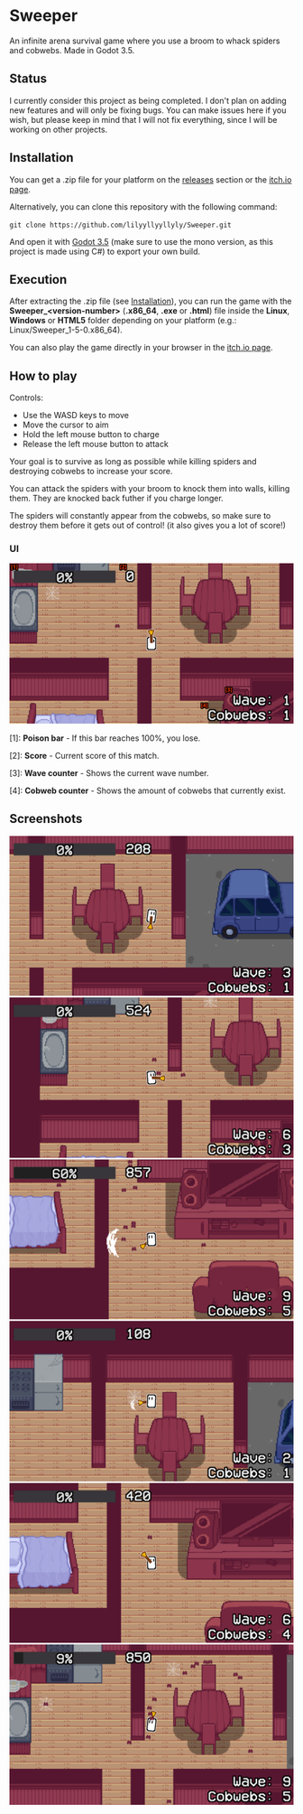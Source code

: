 # Sweeper
An infinite arena survival game where you use a broom to whack spiders and cobwebs. Made in Godot 3.5.

## Status
I currently consider this project as being completed. I don't plan on adding new features and will only be fixing bugs. You can make issues here if you wish, but please keep in mind that I will not fix everything, since I will be working on other projects.

## Installation
You can get a .zip file for your platform on the [releases](https://github.com/lilyyllyyllyly/Sweeper/releases) section or the [itch.io page](https://lilyyllyyllyly.itch.io/sweeper).

Alternatively, you can clone this repository with the following command:

`git clone https://github.com/lilyyllyyllyly/Sweeper.git`

And open it with [Godot 3.5](https://godotengine.org/download/3.x) (make sure to use the mono version, as this project is made using C#) to export your own build.

## Execution
After extracting the .zip file (see [Installation](installation)), you can run the game with the **Sweeper_\<version-number>** (**.x86_64**, **.exe** or **.html**) file inside the **Linux**, **Windows** or **HTML5** folder depending on your platform (e.g.: Linux/Sweeper_1-5-0.x86_64).

You can also play the game directly in your browser in the [itch.io page](https://lilyyllyyllyly.itch.io/sweeper).

## How to play
Controls:
- Use the WASD keys to move
- Move the cursor to aim
- Hold the left mouse button to charge
- Release the left mouse button to attack

Your goal is to survive as long as possible while killing spiders and destroying cobwebs to increase your score.

You can attack the spiders with your broom to knock them into walls, killing them. They are knocked back futher if you charge longer.

The spiders will constantly appear from the cobwebs, so make sure to destroy them before it gets out of control! (it also gives you a lot of score!)

### UI
![alt text](images/start-ui.png "Game screen with labeled UI elements")

\[1]: **Poison bar** - If this bar reaches 100%, you lose.

\[2]: **Score** - Current score of this match.

\[3]: **Wave counter** - Shows the current wave number.

\[4]: **Cobweb counter** - Shows the amount of cobwebs that currently exist.

## Screenshots
![](images/gameplay/screenshot_1.png)
![](images/gameplay/screenshot_2.png)
![](images/gameplay/screenshot_3.png)
![](images/gameplay/screenshot_4.png)
![](images/gameplay/screenshot_5.png)
![](images/gameplay/screenshot_6.png)
